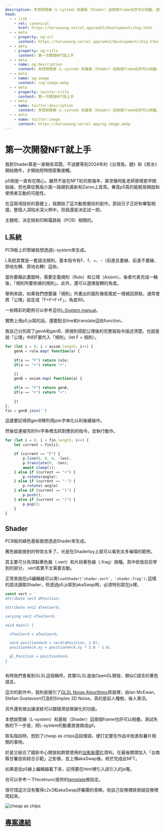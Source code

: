 ```yaml
---
description: 本想說管線（L-system）和基板（Shader）這兩個frame也許可以相疊。測試失敗的下一步是，把L-system的動畫直接做成gif
head:
  - - link
    - rel: canonical
      href: https://haruowang.vercel.app/web3/development/chip.html
  - - meta
    - property: og:url
      content: https://haruowang.vercel.app/web3/development/chip.html
  - - meta
    - property: og:title
      content: 第一次開發NFT就上手
  - - meta
    - name: og:description
      content: 本想說管線（L-system）和基板（Shader）這兩個frame也許可以相疊。測試失敗的下一步是，把L-system的動畫直接做成gif
  - - meta
    - name: og:image
      content: /og-image.webp
  - - meta
    - property: twitter:title
      content: 第一次開發NFT就上手
  - - meta
    - name: twitter:description
      content: 本想說管線（L-system）和基板（Shader）這兩個frame也許可以相疊。測試失敗的下一步是，把L-system的動畫直接做成gif
  - - meta
    - name: twitter:image
      content: https://haruowang.vercel.app/og-image.webp
---
```


# 第一次開發NFT就上手

<p><Badge type="info" text="🌳 Evergreen" /></P>

我對Shader算是一直略有耳聞，不過要等到2024年的《台灣島。鏈》和《若水》開始徵件，才開始短時間密集接觸。

p5倒是一直有在關心。雖然不是在NFT紅的那幾年，甚至像阿亂老師那樣更早開始碰，但也算從舊版介面一路跟到黃新和Zaron上首頁。畢竟p5真的能輕易開啟和使用者互動的可能性。

在這兩項技術的基礎上，我開始了這次動態藝術的創作。那段日子正好和畢製相撞，整個人深陷水深火熱中，但我還是決定試一把。

主題呢，決定挑和印刷電路板（PCB）相關的。

## L系統

PCB板上的管線我想透過L-system來生成。

L系統其實是一套語法規則。基本指令有F、f、+、-（前進且畫線、前進不畫線、原地左轉、原地右轉）這些。

當你要藉此畫圖時，需要定義規則（Rule）和公理（Axiom）。後者代表完成一輪後，「規則所要依循的規則」。此外，還可以選擇旋轉的角度。

舉例來說，如果我們想要讓「規則」所畫出的圖形像銜尾蛇一樣繞回原點，通常會將「公理」設定成「F+F+F+F」，角度90。

一些精彩的範例可以參考這份[L-System manual](https://paulbourke.net/fractals/lsys/)。

實際上用p5.js寫的話，還要配合line和translate這些function。

我自己分別寫了genA和genB，將規則搭配公理後的完整版指令描述清楚。也就是說「公理」中的F要代入「規則」（let F = 規則）。

```js
for (let i = 0; i < axiom.length; i++) {
    genA = rule.map( function(a) {
    
    if(a == "F") return rule;
    if(a == "+") return "+"; 
    
    })
    genB = axiom.map( function(a) {
    
    if(a == "F") return genA;
    if(a == "+") return "+"; 
    
    })
};
fin = genB.join('')
```

這邊要記得把genB陣列用join字串化以利後續操作。

然後從連接完的fin字串裡去抓對應到的指令，並執行動作。

```js
for (let i = 0; i < fin.length; i++) {
    let current = fin[i];

    if (current == "F") {
        p.line(0, 0, 0, -len);
        p.translate(0, -len);
        await sleep(1);
    } else if (current == "+") {
        p.rotate(angle);
    } else if (current == "-") {
        p.rotate(-angle)
    } else if (current == "[") {
        p.push();
    } else if (current == "]") {
        p.pop();
    }
}
```

## Shader

PCB板的綠色基板我想透過Shader來生成。

著色器能做到的特效太多了。光是在Shadertoy上就可以看到太多璀璨的範例。

其主要可分為頂點著色器（.vert）和片段著色器（.frag）兩種。其中依我目前學到的部分，.vert其實不太需要去動。

正常來說在p5編輯器可以用`loadShader('shader.vert', 'shader.frag');`這樣的語法讀取Shader，但透過p5.js架到akaSwap時，必須特別寫在js裡。

```js
const vert = `
attribute vec3 aPosition;

attribute vec2 aTexCoord;

varying vec2 vTexCoord;

void main() {

  vTexCoord = aTexCoord;

  vec4 positionVec4 = vec4(aPosition, 1.0);
  positionVec4.xy = positionVec4.xy * 2.0 - 1.0;

  gl_Position = positionVec4;
}
`
```

有時我們會看到GLSL這個稱呼。其實GLSL是由OpenGL開發、類似C語言的著色語言。

這次的創作中，我則是援引了[GLSL Noise Algorithms](https://gist.github.com/patriciogonzalezvivo/670c22f3966e662d2f83)頁面裡，由Ian McEwan, Stefan Gustavson打造的Simplex 3D Noise。真的是前人種樹，後人乘涼。

另外還有做出讓波紋可以跟隨滑鼠做變化的功能。

本想說管線（L-system）和基板（Shader）這兩個frame也許可以相疊。測試失敗的下一步是，把L-system的動畫直接做成gif。

取名階段時，想到了cheap as chips這段俚語，便打定要在作品中放進和薯片相關的事物。

於是又結合了國影中心開放給群眾使用的[台影新聞片](https://tfai.openmuseum.tw/newsreel)資料。在最後關頭加入「台南縣甘薯技術綜合示範」之影像，並上傳akaSwap後，終於完成此NFT。

如果是從p5線上編輯器載下來，記得要在html裡引入該引入的js喔。

也可以參考一下hicetnunc提供的[template](https://github.com/hicetnunc2000/hicetnunc/tree/main/templates)做設定。

很可惜這次沒有獲得c2x3和akaSwap評審團的青睞。祝自己從哪裡跌倒就從哪裡爬起來。

![cheap as chips](/development/ch1.gif)

## [專案連結](https://github.com/HaruoWang/cheap-as-chips)